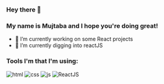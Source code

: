 ### Hey there 👋
### My name is Mujtaba and I hope you're doing great!

- 🔭 I’m currently working on some React projects
- 🌱 I’m currently digging into reactJS

### Tools I'm that I'm using:
![html](https://github.com/MujtbaHussein/MujtbaHussein/assets/91373163/258b172a-1494-49a6-aac7-463f531af5c9)
![css](https://github.com/MujtbaHussein/MujtbaHussein/assets/91373163/bd0e8c32-d292-45c8-8064-551995591a4e)
![js](https://github.com/MujtbaHussein/MujtbaHussein/assets/91373163/10e86636-8340-4801-8234-dcace9b93bb7)
![ReactJS](https://github.com/MujtbaHussein/MujtbaHussein/assets/91373163/ba9f76ec-5b2b-49c8-b840-6712cb8ae3de)
<!--
**MujtbaHussein/MujtbaHussein** is a ✨ _special_ ✨ repository because its `README.md` (this file) appears on your GitHub profile.
Here are some ideas to get you started:
- 🤔 I’m looking for help with ...
- 💬 Ask me about ...
- 📫 How to reach me: ...
- 😄 Pronouns: ...
- ⚡ Fun fact: ...
-->
